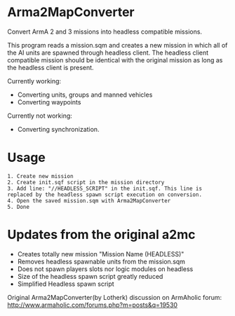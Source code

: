 Arma2MapConverter
=================

Convert ArmA 2 and 3 missions into headless compatible missions.

This program reads a mission.sqm and creates a new mission in which all of the AI units are spawned through headless client. The headless client compatible mission should be identical with the original mission as long as the headless client is present.

Currently working:

- Converting units, groups and manned vehicles
- Converting waypoints

Currently not working:

- Converting synchronization. 

Usage
=====

	1. Create new mission
	2. Create init.sqf script in the mission directory
	3. Add line: "//HEADLESS_SCRIPT" in the init.sqf. This line is replaced by the headless spawn script execution on conversion.
	4. Open the saved mission.sqm with Arma2MapConverter
	5. Done
	
Updates from the original a2mc
==============================
- Creates totally new mission "Mission Name (HEADLESS)"
- Removes headless spawnable units from the mission.sqm
- Does not spawn players slots nor logic modules on headless
- Size of the headless spawn script greatly reduced
- Simplified Headless spawn script


Original Arma2MapConverter(by Lotherk) discussion on ArmAholic forum:
http://www.armaholic.com/forums.php?m=posts&q=19530
